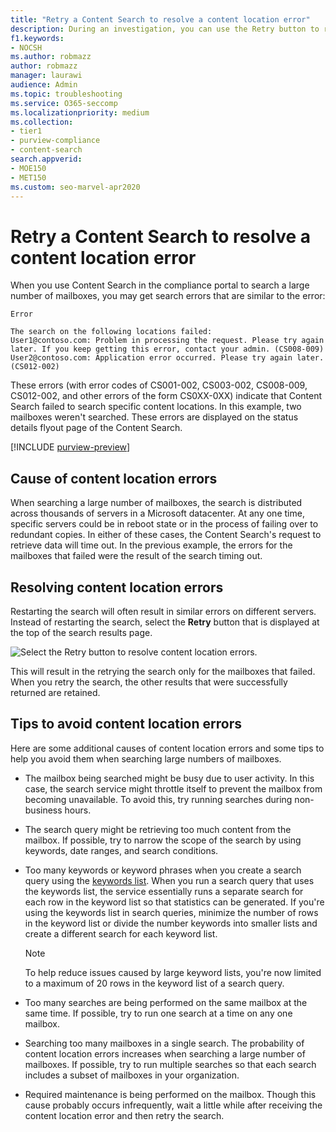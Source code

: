 ```yaml
---
title: "Retry a Content Search to resolve a content location error"
description: During an investigation, you can use the Retry button to resolve Content Searches that have content location errors.
f1.keywords:
- NOCSH
ms.author: robmazz
author: robmazz
manager: laurawi
audience: Admin
ms.topic: troubleshooting
ms.service: O365-seccomp
ms.localizationpriority: medium
ms.collection:
- tier1
- purview-compliance
- content-search
search.appverid:
- MOE150
- MET150
ms.custom: seo-marvel-apr2020
---
```


# Retry a Content Search to resolve a content location error

When you use Content Search in the compliance portal to search a large number of mailboxes, you may get search errors that are similar to the  error:

```text
Error

The search on the following locations failed:
User1@contoso.com: Problem in processing the request. Please try again later. If you keep getting this error, contact your admin. (CS008-009)
User2@contoso.com: Application error occurred. Please try again later. (CS012-002)
```

These errors (with error codes of CS001-002, CS003-002, CS008-009, CS012-002, and other errors of the form CS0XX-0XX) indicate that Content Search failed to search specific content locations. In this example, two mailboxes weren't searched. These errors are displayed on the status details flyout page of the Content Search.

[!INCLUDE [purview-preview](../includes/purview-preview.md)]

## Cause of content location errors

When searching a large number of mailboxes, the search is distributed across thousands of servers in a Microsoft datacenter. At any one time, specific servers could be in reboot state or in the process of failing over to redundant copies. In either of these cases, the Content Search's request to retrieve data will time out. In the previous example, the errors for the mailboxes that failed were the result of the search timing out.

## Resolving content location errors

Restarting the search will often result in similar errors on different servers. Instead of restarting the search, select the **Retry** button that is displayed at the top of the search results page.

![Select the Retry button to resolve content location errors.](../media/retrycontentsearch3.png)

This will result in the retrying the search only for the mailboxes that failed. When you retry the search, the other results that were successfully returned are retained.

## Tips to avoid content location errors

Here are some additional causes of content location errors and some tips to help you avoid them when searching large numbers of mailboxes.

- The mailbox being searched might be busy due to user activity. In this case, the search service might throttle itself to prevent the mailbox from becoming unavailable. To avoid this, try running searches during non-business hours.
- The search query might be retrieving too much content from the mailbox. If possible, try to narrow the scope of the search by using keywords, date ranges, and search conditions.
- Too many keywords or keyword phrases when you create a search query using the [keywords list](view-keyword-statistics-for-content-search.md#get-keyword-statistics-for-searches). When you run a search query that uses the keywords list, the service essentially runs a separate search for each row in the keyword list so that statistics can be generated. If you're using the keywords list in search queries, minimize the number of rows in the keyword list or divide the number keywords into smaller lists and create a different search for each keyword list.

  > [!NOTE]
  > To help reduce issues caused by large keyword lists, you're now limited to a maximum of 20 rows in the keyword list of a search query.

- Too many searches are being performed on the same mailbox at the same time. If possible, try to run one search at a time on any one mailbox.
- Searching too many mailboxes in a single search. The probability of content location errors increases when searching a large number of mailboxes. If possible, try to run multiple searches so that each search includes a subset of  mailboxes in your organization.
- Required maintenance is being performed on the mailbox. Though this cause probably occurs infrequently, wait a little while after receiving the content location error and then retry the search.
